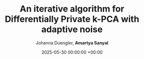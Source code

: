 ---
layout: post
categories: research
authors: "Amartya Sanyal"
venue: Theory and Practice of Differential Privacy
shortVenue: TPDP
title:  "An iterative algorithm for Differentially Private k-PCA with adaptive noise"
date:   2025-05-30 00:00:00 +00:00
author: Johanna Duengler, <strong> Amartya Sanyal </strong>
important: new
accepted: no
preprint: https://johannaduengler.github.io/TPDP_2025_submission.pdf
---